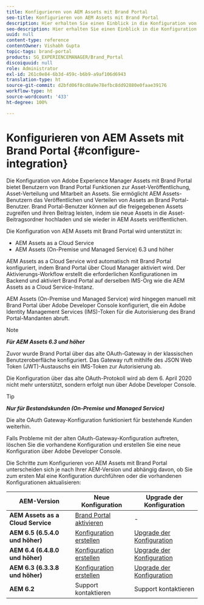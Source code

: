```yaml
---
title: Konfigurieren von AEM Assets mit Brand Portal
seo-title: Konfigurieren von AEM Assets mit Brand Portal
description: Hier erhalten Sie einen Einblick in die Konfiguration von AEM Assets mit Brand Portal.
seo-description: Hier erhalten Sie einen Einblick in die Konfiguration von AEM Assets mit Brand Portal.
uuid: null
content-type: reference
contentOwner: Vishabh Gupta
topic-tags: brand-portal
products: SG_EXPERIENCEMANAGER/Brand_Portal
discoiquuid: null
role: Administrator
exl-id: 261c0e84-6b3d-459c-b6b9-a9af106d6943
translation-type: ht
source-git-commit: d2bfd06f8cd8a9e78efbc8dd92880e0faae39176
workflow-type: ht
source-wordcount: '433'
ht-degree: 100%

---
```


# Konfigurieren von AEM Assets mit Brand Portal {#configure-integration}

Die Konfiguration von Adobe Experience Manager Assets mit Brand Portal bietet Benutzern von Brand Portal Funktionen zur Asset-Veröffentlichung, Asset-Verteilung und Mitarbeit an Assets. Sie ermöglicht AEM Assets-Benutzern das Veröffentlichen und Verteilen von Assets an Brand Portal-Benutzer. Brand Portal-Benutzer können auf die freigegebenen Assets zugreifen und ihren Beitrag leisten, indem sie neue Assets in die Asset-Beitragsordner hochladen und sie wieder in AEM Assets veröffentlichen.

Die Konfiguration von AEM Assets mit Brand Portal wird unterstützt in:
* AEM Assets as a Cloud Service
* AEM Assets (On-Premise und Managed Service) 6.3 und höher

AEM Assets as a Cloud Service wird automatisch mit Brand Portal konfiguriert, indem Brand Portal über Cloud Manager aktiviert wird. Der Aktivierungs-Workflow erstellt die erforderlichen Konfigurationen im Backend und aktiviert Brand Portal auf derselben IMS-Org wie die AEM Assets as a Cloud Service-Instanz.

AEM Assets (On-Premise und Managed Service) wird hingegen manuell mit Brand Portal über Adobe Developer Console konfiguriert, die ein Adobe Identity Management Services (IMS)-Token für die Autorisierung des Brand Portal-Mandanten abruft.

>[!NOTE]
>
>***Für AEM Assets 6.3 und höher***
>
>Zuvor wurde Brand Portal über das alte OAuth-Gateway in der klassischen Benutzeroberfläche konfiguriert. Das Gateway ruft mithilfe des JSON Web Token (JWT)-Austauschs ein IMS-Token zur Autorisierung ab.
>
>Die Konfiguration über das alte OAuth-Protokoll wird ab dem 6. April 2020 nicht mehr unterstützt, sondern erfolgt nun über Adobe Developer Console.


>[!TIP]
>
>***Nur für Bestandskunden (On-Premise und Managed Service)***
>
>Die alte OAuth Gateway-Konfiguration funktioniert für bestehende Kunden weiterhin.
>
>Falls Probleme mit der alten OAuth-Gateway-Konfiguration auftreten, löschen Sie die vorhandene Konfiguration und erstellen Sie eine neue Konfiguration über Adobe Developer Console.

Die Schritte zum Konfigurieren von AEM Assets mit Brand Portal unterscheiden sich je nach Ihrer AEM-Version und abhängig davon, ob Sie zum ersten Mal eine Konfiguration durchführen oder die vorhandenen Konfigurationen aktualisieren:

| **AEM-Version** | **Neue Konfiguration** | **Upgrade der Konfiguration** |
|---|---|---|
| **AEM Assets as a Cloud Service** | [Brand Portal aktivieren](https://docs.adobe.com/content/help/de-DE/experience-manager-cloud-service/assets/brand-portal/configure-aem-assets-with-brand-portal.html) | - |
| **AEM 6.5 (6.5.4.0 und höher)** | [Konfiguration erstellen](https://docs.adobe.com/content/help/de-DE/experience-manager-65/assets/brandportal/configure-aem-assets-with-brand-portal.html) | [Upgrade der Konfiguration](https://docs.adobe.com/content/help/de-DE/experience-manager-65/assets/brandportal/configure-aem-assets-with-brand-portal.html#upgrade-integration-65) |
| **AEM 6.4 (6.4.8.0 und höher)** | [Konfiguration erstellen](https://docs.adobe.com/content/help/de-DE/experience-manager-64/assets/brandportal/configure-aem-assets-with-brand-portal.html) | [Upgrade der Konfiguration](https://docs.adobe.com/content/help/de-DE/experience-manager-64/assets/brandportal/configure-aem-assets-with-brand-portal.html#upgrade-integration-64) |
| **AEM 6.3 (6.3.3.8 und höher)** | [Konfiguration erstellen](https://helpx.adobe.com/de/experience-manager/6-3/assets/using/brand-portal-configuring-integration.html) | [Upgrade der Konfiguration](https://helpx.adobe.com/de/experience-manager/6-3/assets/using/brand-portal-configuring-integration.html#Upgradeconfiguration) |
| **AEM 6.2** | Support kontaktieren | Support kontaktieren |
